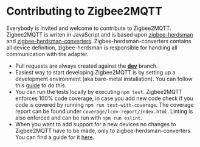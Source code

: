# Contributing to Zigbee2MQTT

Everybody is invited and welcome to contribute to Zigbee2MQTT. Zigbee2MQTT is writen in JavaScript and is based upon [zigbee-herdsman](https://github.com/koenkk/zigbee-herdsman) and [zigbee-herdsman-converters](https://github.com/koenkk/zigbee-herdsman-converters). Zigbee-herdsman-converters contains all device definition, zigbee-herdsman is responsible for handling all communication with the adapter.

- Pull requests are always created against the [**dev**](https://github.com/Koenkk/zigbee2mqtt/tree/dev) branch.
- Easiest way to start developing Zigbee2MQTT is by setting up a development environment (aka bare-metal installation). You can follow this [guide](https://www.zigbee2mqtt.io/guide/installation/01_linux.html) to do this.
- You can run the tests locally by executing `npm test`. Zigbee2MQTT enforces 100% code coverage, in case you add new code check if you code is covered by running `npm run test-with-coverage`. The coverage report can be found under `coverage/lcov-report/index.html`. Linting is also enforced and can be run with `npm run eslint`.
- When you want to add support for a new devices no changes to Zigbee2MQTT have to be made, only to zigbee-herdsman-converters. You can find a guide for it [here](https://www.zigbee2mqtt.io/advanced/support-new-devices/01_support_new_devices.html).
